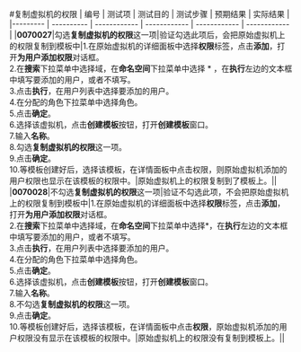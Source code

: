 #复制虚拟机的权限
| 编号 | 测试项 | 测试目的 | 测试步骤 | 预期结果 | 实际结果 |
|--------- | ---------- | ------------ | ------------ | ------------ | ------------ |
|**0070027**|勾选**复制虚拟机的权限**这一项|验证勾选此项后，会把原始虚拟机上的权限复制到模板中|1.在原始虚拟机的详细面板中选择**权限**标签，点击**添加**，打开**为用户添加权限**对话框。<br/>2.在**搜索**下拉菜单中选择域，在**命名空间**下拉菜单中选择 \* ，在**执行**左边的文本框中填写要添加的用户，或者不填写。<br/>3.点击**执行**，在用户列表中选择要添加的用户。<br/>4.在分配的角色下拉菜单中选择角色。<br/>5.点击**确定**。<br/>6.选择该虚拟机，点击**创建模板**按钮，打开**创建模板**窗口。<br/>7.输入**名称**。<br/>8.勾选**复制虚拟机的权限**这一项。<br/>9.点击**确定**。<br/>10.等模板创建好后，选择该模板，在详情面板中点击权限，则原始虚拟机添加的用户权限也显示在该模板的权限中。|原始虚拟机上的权限复制到了模板上。||
|**0070028**|不勾选**复制虚拟机的权限**这一项|验证不勾选此项，不会把原始虚拟机上的权限复制到模板中|1.在原始虚拟机的详细面板中选择**权限**标签，点击**添加**，打开**为用户添加权限**对话框。<br/>2.在**搜索**下拉菜单中选择域，在**命名空间**下拉菜单中选择\*，在**执行**左边的文本框中填写要添加的用户，或者不填写。<br/>3.点击**执行**，在用户列表中选择要添加的用户。<br/>4.在分配的角色下拉菜单中选择角色。<br/>5.点击**确定**。<br/>6.选择该虚拟机，点击**创建模板**按钮，打开**创建模板**窗口。<br/>7.输入**名称**。<br/>8.不勾选**复制虚拟机的权限**这一项。<br/>9.点击**确定**。<br/>10.等模板创建好后，选择该模板，在详情面板中点击**权限**，原始虚拟机添加的用户权限没有显示在该模板的权限中。|原始虚拟机上的权限没有复制到模板上。||

